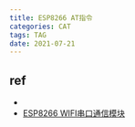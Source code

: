 ```yaml
---
title: ESP8266 AT指令
categories: CAT
tags: TAG
date: 2021-07-21
---
```


## ref

- [](https://www.shaoguoji.cn/2017/01/15/ESP8266-usage/)
- [ESP8266 WIFI串口通信模块](https://blog.csdn.net/qq_38410730/article/details/86538288)
